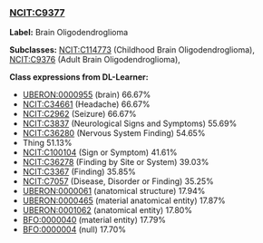 
### [NCIT:C9377](http://purl.obolibrary.org/obo/NCIT_C9377)
**Label:** Brain Oligodendroglioma

**Subclasses:** [NCIT:C114773](http://purl.obolibrary.org/obo/NCIT_C114773) (Childhood Brain Oligodendroglioma), [NCIT:C9376](http://purl.obolibrary.org/obo/NCIT_C9376) (Adult Brain Oligodendroglioma), 

**Class expressions from DL-Learner:**

- [UBERON:0000955](http://purl.obolibrary.org/obo/UBERON_0000955) (brain) 66.67%
- [NCIT:C34661](http://purl.obolibrary.org/obo/NCIT_C34661) (Headache) 66.67%
- [NCIT:C2962](http://purl.obolibrary.org/obo/NCIT_C2962) (Seizure) 66.67%
- [NCIT:C3837](http://purl.obolibrary.org/obo/NCIT_C3837) (Neurological Signs and Symptoms) 55.69%
- [NCIT:C36280](http://purl.obolibrary.org/obo/NCIT_C36280) (Nervous System Finding) 54.65%
- Thing 51.13%
- [NCIT:C100104](http://purl.obolibrary.org/obo/NCIT_C100104) (Sign or Symptom) 41.61%
- [NCIT:C36278](http://purl.obolibrary.org/obo/NCIT_C36278) (Finding by Site or System) 39.03%
- [NCIT:C3367](http://purl.obolibrary.org/obo/NCIT_C3367) (Finding) 35.85%
- [NCIT:C7057](http://purl.obolibrary.org/obo/NCIT_C7057) (Disease, Disorder or Finding) 35.25%
- [UBERON:0000061](http://purl.obolibrary.org/obo/UBERON_0000061) (anatomical structure) 17.94%
- [UBERON:0000465](http://purl.obolibrary.org/obo/UBERON_0000465) (material anatomical entity) 17.87%
- [UBERON:0001062](http://purl.obolibrary.org/obo/UBERON_0001062) (anatomical entity) 17.80%
- [BFO:0000040](http://purl.obolibrary.org/obo/BFO_0000040) (material entity) 17.79%
- [BFO:0000004](http://purl.obolibrary.org/obo/BFO_0000004) (null) 17.70%


